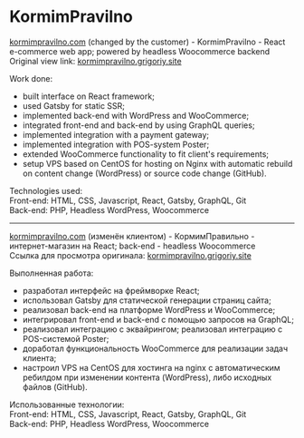 # KormimPravilno

[kormimpravilno.com](https://kormimpravilno.com) (changed by the customer) - KormimPravilno - React e-commerce web app; powered by headless Woocommerce backend  
Original view link: [kormimpravilno.grigoriy.site](https://kormimpravilno.grigoriy.site)

Work done:

- built interface on React framework;
- used Gatsby for static SSR;
- implemented back-end with WordPress and WooCommerce;
- integrated front-end and back-end by using GraphQL queries;
- implemented integration with a payment gateway;
- implemented integration with POS-system Poster;
- extended WooCommerce functionality to fit client's requirements;
- setup VPS based on CentOS for hosting on Nginx with automatic rebuild on content change (WordPress) or source code change (GitHub).

Technologies used:  
Front-end: HTML, CSS, Javascript, React, Gatsby, GraphQL, Git  
Back-end: PHP, Headless WordPress, Woocommerce

---

[kormimpravilno.com](https://kormimpravilno.com) (изменён клиентом) - КормимПравильно - интернет-магазин на React; back-end - headless Woocommerce  
Ссылка для просмотра оригинала: [kormimpravilno.grigoriy.site](https://kormimpravilno.grigoriy.site)

Выполненная работа:

- разработал интерфейс на фреймворке React;
- использовал Gatsby для статической генерации страниц сайта;
- реализовал back-end на платформе WordPress и WooCommerce;
- интегрировал front-end и back-end с помощью запросов на GraphQL;
- реализовал интеграцию с эквайрингом; реализовал интеграцию с POS-системой Poster;
- доработал функциональность WooCommerce для реализации задач клиента;
- настроил VPS на CentOS для хостинга на nginx с автоматическим ребилдом при изменении контента (WordPress), либо исходных файлов (GitHub).

Использованные технологии:  
Front-end: HTML, CSS, Javascript, React, Gatsby, GraphQL, Git  
Back-end: PHP, Headless WordPress, Woocommerce
